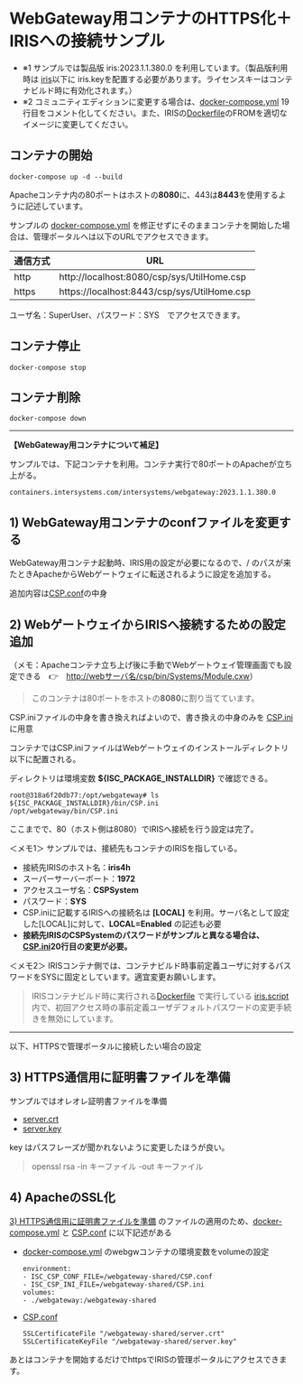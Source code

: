 # WebGateway用コンテナのHTTPS化＋IRISへの接続サンプル

- ※1 サンプルでは製品版 iris:2023.1.1.380.0 を利用しています。（製品版利用時は [iris](/iris/)以下に iris.keyを配置する必要があります。ライセンスキーはコンテナビルド時に有効化されます。）
- ※2 コミュニティエディションに変更する場合は、[docker-compose.yml](docker-compose.yml) 19行目をコメント化してください。また、IRISの[Dockerfile](/iris/Dockerfile)のFROMを適切なイメージに変更してください。

## コンテナの開始

```
docker-compose up -d --build
```
Apacheコンテナ内の80ポートはホストの**8080**に、443は**8443**を使用するように記述しています。

サンプルの [docker-compose.yml](/docker-compose.yml) を修正せずにそのままコンテナを開始した場合は、管理ポータルへは以下のURLでアクセスできます。

通信方式|URL
--|--
http|http://localhost:8080/csp/sys/UtilHome.csp
https|https://localhost:8443/csp/sys/UtilHome.csp

ユーザ名：SuperUser、パスワード：SYS　でアクセスできます。

## コンテナ停止

```
docker-compose stop
```

## コンテナ削除
```
docker-compose down
```
___

**【WebGateway用コンテナについて補足】**

サンプルでは、下記コンテナを利用。コンテナ実行で80ポートのApacheが立ち上がる。

`containers.intersystems.com/intersystems/webgateway:2023.1.1.380.0`


## 1) WebGateway用コンテナのconfファイルを変更する

WebGateway用コンテナ起動時、IRIS用の設定が必要になるので、/ のパスが来たときApacheからWebゲートウェイに転送されるように設定を追加する。

追加内容は[CSP.conf](/webgateway/CSP.conf)の中身


## 2) WebゲートウェイからIRISへ接続するための設定追加

（メモ：Apacheコンテナ立ち上げ後に手動でWebゲートウェイ管理画面でも設定できる　👉　[http://webサーバ名/csp/bin/Systems/Module.cxw](http://localhost:8080/csp/bin/Systems/Module.cxw)）

> このコンテナは80ポートをホストの**8080**に割り当てています。

CSP.iniファイルの中身を書き換えればよいので、書き換えの中身のみを [CSP.ini](/webgateway/CSP.ini)に用意

コンテナではCSP.iniファイルはWebゲートウェイのインストールディレクトリ以下に配置される。

ディレクトリは環境変数 **${ISC_PACKAGE_INSTALLDIR}** で確認できる。

```
root@318a6f20db77:/opt/webgateway# ls ${ISC_PACKAGE_INSTALLDIR}/bin/CSP.ini
/opt/webgateway/bin/CSP.ini
```

ここまでで、80（ホスト側は8080）でIRISへ接続を行う設定は完了。

＜メモ1＞
サンプルでは、接続先もコンテナのIRISを指している。

- 接続先IRISのホスト名：**iris4h**
- スーパーサーバーポート：**1972**
- アクセスユーザ名：**CSPSystem**
- パスワード：**SYS**
- CSP.iniに記載するIRISへの接続名は **[LOCAL]** を利用。サーバ名として設定した[LOCAL]に対して、**LOCAL=Enabled** の記述も必要
- **接続先IRISのCSPSystemのパスワードがサンプルと異なる場合は、 [CSP.ini](/webgateway/CSP.ini)20行目の変更が必要。**

＜メモ2＞
IRISコンテナ側では、コンテナビルド時事前定義ユーザに対するパスワードをSYSに固定としています。適宜変更お願いします。
>IRISコンテナビルド時に実行される[Dockerfile](/iris/Dockerfile) で実行している [iris.script](/iris/iris.script)内で、初回アクセス時の事前定義ユーザデフォルトパスワードの変更手続きを無効にしています。

___
以下、HTTPSで管理ポータルに接続したい場合の設定


## 3) HTTPS通信用に証明書ファイルを準備

サンプルではオレオレ証明書ファイルを準備
- [server.crt](/webgateway/server.crt)
- [server.key](/webgateway/server.key)

key はパスフレーズが聞かれないように変更したほうが良い。
> openssl rsa -in キーファイル -out キーファイル

## 4) ApacheのSSL化

[3) HTTPS通信用に証明書ファイルを準備](#3-https通信用に証明書ファイルを準備) のファイルの適用のため、[docker-compose.yml](/docker-compose.yml) と [CSP.conf](/webgateway/CSP.conf) に以下記述がある

- [docker-compose.yml](/docker-compose.yml) のwebgwコンテナの環境変数をvolumeの設定
    ```
    environment:
    - ISC_CSP_CONF_FILE=/webgateway-shared/CSP.conf
    - ISC_CSP_INI_FILE=/webgateway-shared/CSP.ini
    volumes:
    - ./webgateway:/webgateway-shared
    ```

- [CSP.conf](/webgateway/CSP.conf)

    ```
    SSLCertificateFile "/webgateway-shared/server.crt"
    SSLCertificateKeyFile "/webgateway-shared/server.key"
    ```

あとはコンテナを開始するだけでhttpsでIRISの管理ポータルにアクセスできます。